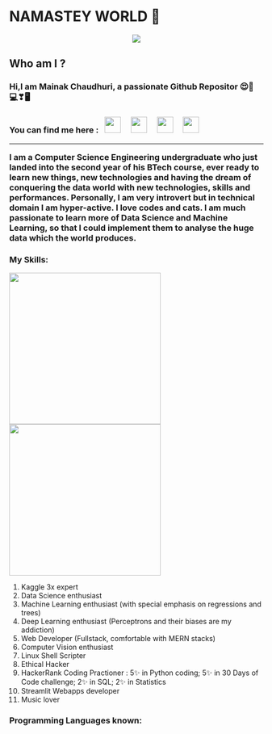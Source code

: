 # NAMASTEY WORLD 🙏
<center><img src="https://media3.giphy.com/media/SbKNFpFZEumGTkgPgA/source.gif"></center>
 
## Who am I ?
<h3> Hi,I am Mainak Chaudhuri, a passionate Github Repositor 😍💖💻❣🖥</h3>
<h3> You can find me here : 
<span><a href="http://www.github.com/MainakRepositor" title="Github"><i style="margin-right: 0.5em; color: #FFFFFF;" class="icon-home icon-4x"></i><img height="32" width="32" src="https://cdn.jsdelivr.net/npm/simple-icons@latest/icons/github.svg" /></a>&nbsp&nbsp&nbsp<a href="https://www.linkedin.com/in/mainak-chaudhuri-127898176/" title="Linkedin"><i style="margin-right: 0.5em; color: #0000FF;" class="icon-home icon-4x"></i><img height="32" width="32" src="https://cdn.jsdelivr.net/npm/simple-icons@latest/icons/linkedin.svg" /></a>&nbsp&nbsp&nbsp<a href="https://www.kaggle.com/mainakchaudhuri" title="Kaggle"><i style="margin-right: 0.5em; color: #0000FF;" class="icon-home icon-4x"></i><img height="32" width="32" src="https://cdn.jsdelivr.net/npm/simple-icons@latest/icons/kaggle.svg" /></a>&nbsp&nbsp&nbsp<a href="https://www.hackerrank.com/sultankhilji001" title="HackerRank"><i style="margin-right: 0.5em; color: #0000FF;" class="icon-home icon-4x"></i><img height="32" width="32" src="https://cdn.jsdelivr.net/npm/simple-icons@latest/icons/hackerrank.svg" /></a></span>
<br>
<hr>
I am a Computer Science Engineering undergraduate who just landed into the second year of his BTech course, ever ready to learn new things, new technologies and having the dream of conquering the data world with new technologies, skills and performances. Personally, I am very introvert but in technical domain I am hyper-active. I love codes and cats. I am much passionate to learn more of Data Science and Machine Learning, so that I could implement them to analyse the huge data which the world produces.
<br>

### My Skills:
<span><img height="300" width="300" src="https://lh3.googleusercontent.com/proxy/w03M-2k3dQ9kFrapQmCrieFqJkv1HxTOb2A60Z3GdSlUgp0R-ulNy2D_TiEHCerlBx_7QPEeucGycLh49zaOuP4FlYJe"/>    <img height="300" width="300" src="https://i.pinimg.com/originals/2e/b2/5d/2eb25d7e596698a326cb18ea6ad72f2a.gif"></span>
<ol>
  <li>Kaggle 3x expert</li>
  <li>Data Science enthusiast</li>
  <li>Machine Learning enthusiast (with special emphasis on regressions and trees)</li>
  <li>Deep Learning enthusiast (Perceptrons and their biases are my addiction)</li>
  <li>Web Developer (Fullstack, comfortable with MERN stacks)</li>
  <li>Computer Vision enthusiast</li>
  <li>Linux Shell Scripter</li>
  <li>Ethical Hacker</li>
  <li>HackerRank Coding Practioner : 5✨ in Python coding; 5✨ in 30 Days of Code challenge; 2✨ in SQL; 2✨ in Statistics </li>
  <li>Streamlit Webapps developer</li>
  <li>Music lover</li>
  </ol>
    
### Programming Languages known:

  
  
  
[1]: http://www.github.com/MainakRepositor
[2]: https://www.linkedin.com/in/mainak-chaudhuri-127898176/
